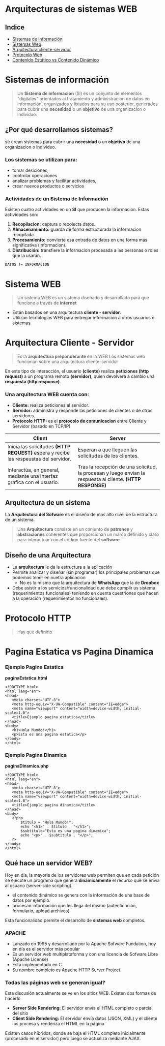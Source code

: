 # Arquitecturas de sistemas WEB

## Indice

- [Sistemas de información](#sistemas-de-información)
- [Sistemas Web](#sistema-web)
- [Arquitectura cliente-servidor](#arquitectura-cliente---servidor)
- [Protocolo Web](#protocolo-http)
- [Contenido Estático vs Contenido Dinámico](#pagina-estatica-vs-pagina-dinamica)

# Sistemas de información
>Un **Sistema de informacion** (SI) es un conjunto de elementos "digitales" orientados al tratamiento y administracion de datos en información, organizados y listados para su uso posterior, generados para cubrir una **necesidad** o un **objetivo** de una organizacion o individuo.

## ¿Por qué desarrollamos sistemas?

se crean sistemas para cubrir una **necesidad** o un **objetivo** de una organizacion o individuo.

### Los sistemas se utilizan para:
- tomar desiciones,
- controlar operaciones
- analizar problemas y facilitar actividades,
- crear nuevos productos o servicios

### Actividades de un Sistema de Información
Existen cuatro actividades en un **SI** que producen la informacion.
Estas actividades son:
1. **Recopilacion:** captura o recolecta datos.
2. **Almacenamiento:** guarda de forma estructurada la informacion recopilada.
3. **Procesamiento:** convierte esa entrada de datos en una forma más significativa (informacion).
4. **Distribución:** transfiere la informacion procesada a las personas o roles que la usarán.

~~~
DATOS != INFORMACION
~~~

# Sistema WEB

>Un sistema WEB es un sistema diseñado y desarrollado para que funcione a través de **internet**

- Están basados en una arquitectura **cliente - servidor**.
- Utilizan tecnologías WEB para entregar informacion a otros usuarios o sistemas.

# Arquitectura Cliente - Servidor

>Es la **arquitectura preponderante** en la WEB
>Los sistemas web funcionan sobre una arquitectura cliente-servidor

En este tipo de interacción, el usuario **(cliente)** realiza **peticiones (http request)** a un programa remoto **(servidor)**, quien devolverá a cambio una **respuesta (http response)**.

### Una arquitectura WEB cuenta con:
- **Cliente:** realiza peticiones al servidor.
- **Servidor:** administra y responde las peticiones de clientes o de otros servidores.
- **Protocolo HTTP:** es el **protocolo de comunicacion** entre Cliente y Servidor (basado en TCP/IP)

| Client | Server |
|--------|--------|
|Inicia las solicitudes **(HTTP REQUEST)** espera y recibe las respeustas del servidor.|Esperan a que lleguen las solicitudes de los clientes.|
|Interactúa, en general, mediante una interfaz gráfica con el usuario.| Tras la recepción de una solicitud, la procesan y luego envían la respuesta al cliente. **(HTTP RESPONSE)**|

## Arquitectura de un sistema

La **Arquitectura del Sofware** es el diseño de mas alto nivel de la estructura de un sistema.
>Una **Arquitectura** consiste en un conjunto de **patrones** y **abstraciones** coherentes que proporcionan un marco definido y claro para interactuar con el código fuente del **software**

## Diseño de una Arquitectura

- La **arquitectura** le da la estructura a la aplicación
- Permite analizar y diseñar (sin programar) los principales problemas que podemos tener en nuetra aplicacion
    - No es lo mismo que la arquitectura de **WhatsApp** que la de **Dropbox**
- Debe asistir a los servicios/funcionalidad que debe cumplir us sistema (requerimientos funcionales) teniendo en cuenta cuestriones que hacen a la operación (requerimientos no funcionales).

# Protocolo HTTP
>Hay que definirlo

# Pagina Estatica vs Pagina Dinamica

### Ejemplo Pagina Estatica
**paginaEstatica.html**
~~~
<!DOCTYPE html>
<html lang="en">
<head>
   <meta charset="UTF-8">
   <meta http-equiv="X-UA-Compatible" content="IE=edge">
   <meta name="viewport" content="width=device-width, initial-scale=1.0">
   <title>Ejemplo pagina estatica</title>
</head>
<body>
   <h1>Hola Mundo!</h1>
   <p>Esta es una pagina estatica</p>
</body>
</html>
~~~

### Ejemplo Pagina Dinamica
**paginaDinamica.php**
~~~
<!DOCTYPE html>
<html lang="en">
<head>
   <meta charset="UTF-8">
   <meta http-equiv="X-UA-Compatible" content="IE=edge">
   <meta name="viewport" content="width=device-width, initial-scale=1.0">
   <title>Ejemplo pagina dinamica</title>
</head>
<body>
   <?php
       $titulo = "Hola Mundo!";
       echo "<h1>" . $titulo . "</h1>";
       $subtitulo="Esta es una pagina dinamica";
       echo "<p>" . $subtitulo . "</p>";
   ?>
</body>
</html>
~~~

## Qué hace un servidor WEB?
Hoy en día, la mayoria de los servidores web permiten que en cada petición se ejecute un programa que genera **dinámicamente** el recurso que se envía al usuario (server-side scripting).

- el contenido dinámico se genera con la información de una base de datos por ejemplo.
- procesan información que les llega del mismo (autenticación, formulario, upload archivos).

Esta funcionalidad permite el desarrollo de **sistemas web** completos.

### APACHE
- Lanzado en 1995 y desarrollado por la Apache Sofware Fundation, hoy en día es el servidor más popular
- Es un servidor web multiplataforma y con una licencia de Sofware Libre (Apache License)
- Esta implementado en C
- Su nombre completo es Apache HTTP Server Project.

### Todas las páginas web se generan igual?

Esta discusión actualmente se ve en los sitios WEB. Existen dos formas de hacerlo
- **Server Side Rendering:** El servidor envía el HTML completo o parcial del sitio
- **Client Side Rendering:** El servidor envía datos (JSON, XML) y el cliente los procesa y renderiza el HTML en la página

Existen casos híbridos, donde se baja el HTML completo inicialmente (procesado en el servidor) pero luego se actualiza mediante AJAX.